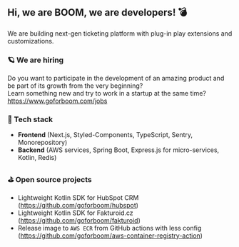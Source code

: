 ## Hi, we are BOOM, we are developers! 💣
We are building next-gen ticketing platform with plug-in play extensions and customizations.

### 🪐 We are hiring
Do you want to participate in the development of an amazing product and be part of its growth from the very beginning?   
Learn something new and try to work in a startup at the same time? https://www.goforboom.com/jobs

### 🚀 Tech stack
- **Frontend** (Next.js, Styled-Components, TypeScript, Sentry, Monorepository)
- **Backend** (AWS services, Spring Boot, Express.js for micro-services, Kotlin, Redis)

### ⛳️ Open source projects
- Lightweight Kotlin SDK for HubSpot CRM (https://github.com/goforboom/hubspot)
- Lightweight Kotlin SDK for Fakturoid.cz (https://github.com/goforboom/fakturoid)
- Release image to `AWS ECR` from GitHub actions with less config (https://github.com/goforboom/aws-container-registry-action)
